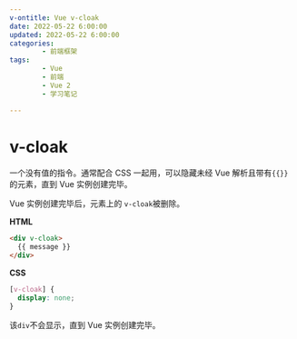 ```yaml
---
v-ontitle: Vue v-cloak
date: 2022-05-22 6:00:00
updated: 2022-05-22 6:00:00
categories:
        - 前端框架
tags:
        - Vue
        - 前端
        - Vue 2
        - 学习笔记

---
```


# v-cloak

一个没有值的指令。通常配合 CSS 一起用，可以隐藏未经 Vue 解析且带有`{{}}`的元素，直到 Vue 实例创建完毕。

Vue 实例创建完毕后，元素上的 `v-cloak`被删除。

**HTML**

```HTML
<div v-cloak>
  {{ message }}
</div>
```

**CSS**

```css
[v-cloak] {
  display: none;
}
```

该`div`不会显示，直到 Vue 实例创建完毕。